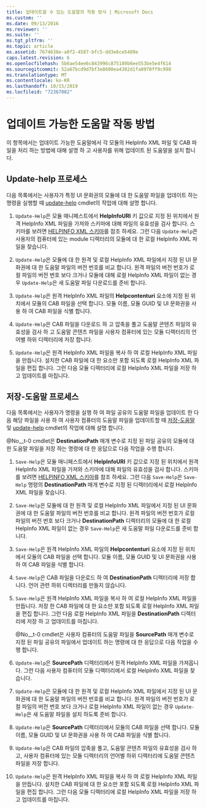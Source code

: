 ```yaml
---
title: 업데이트할 수 있는 도움말의 작동 방식 | Microsoft Docs
ms.custom: ''
ms.date: 09/13/2016
ms.reviewer: ''
ms.suite: ''
ms.tgt_pltfrm: ''
ms.topic: article
ms.assetid: 7674636e-a0f2-4587-bfc5-dd3e6ce5489e
caps.latest.revision: 6
ms.openlocfilehash: 5b6ae54ee6c843996c875189b6ee553be5e4f614
ms.sourcegitcommit: 52a67bcd9d7bf3e8600ea4302d1fa8970ff9c998
ms.translationtype: MT
ms.contentlocale: ko-KR
ms.lasthandoff: 10/15/2019
ms.locfileid: "72367082"
---
```

# <a name="how-updatable-help-works"></a>업데이트 가능한 도움말 작동 방법

이 항목에서는 업데이트 가능한 도움말에서 각 모듈의 HelpInfo XML 파일 및 CAB 파일을 처리 하는 방법에 대해 설명 하 고 사용자를 위해 업데이트 된 도움말을 설치 합니다.

## <a name="the-update-help-process"></a>Update-help 프로세스

다음 목록에서는 사용자가 특정 UI 문화권의 모듈에 대 한 도움말 파일을 업데이트 하는 명령을 실행할 때 [update-help](/powershell/module/Microsoft.PowerShell.Core/Update-Help) cmdlet의 작업에 대해 설명 합니다.

1. `Update-Help`은 모듈 매니페스트에서 **HelpInfoURI** 키 값으로 지정 된 위치에서 원격 HelpInfo XML 파일을 가져와 스키마에 대해 파일의 유효성을 검사 합니다. 스키마를 보려면 [HELPINFO XML 스키마](./helpinfo-xml-schema.md)를 참조 하세요. 그런 다음 `Update-Help`은 사용자의 컴퓨터에 있는 module 디렉터리의 모듈에 대 한 로컬 HelpInfo XML 파일을 찾습니다.

2. `Update-Help`은 모듈에 대 한 원격 및 로컬 HelpInfo XML 파일에서 지정 된 UI 문화권에 대 한 도움말 파일의 버전 번호를 비교 합니다. 원격 파일의 버전 번호가 로컬 파일의 버전 번호 보다 크거나 모듈에 대해 로컬 HelpInfo XML 파일이 없는 경우 `Update-Help`은 새 도움말 파일 다운로드를 준비 합니다.

3. `Update-Help`은 원격 HelpInfo XML 파일의 **Helpcontenturi** 요소에 지정 된 위치에서 모듈의 CAB 파일을 선택 합니다. 모듈 이름, 모듈 GUID 및 UI 문화권을 사용 하 여 CAB 파일을 식별 합니다.

4. `Update-Help`은 CAB 파일을 다운로드 하 고 압축을 풀고 도움말 콘텐츠 파일의 유효성을 검사 하 고 도움말 콘텐츠 파일을 사용자 컴퓨터에 있는 모듈 디렉터리의 언어별 하위 디렉터리에 저장 합니다.

5. `Update-Help`은 원격 HelpInfo XML 파일을 복사 하 여 로컬 HelpInfo XML 파일을 만듭니다. 설치한 CAB 파일에 대 한 요소만 포함 되도록 로컬 HelpInfo XML 파일을 편집 합니다. 그런 다음 모듈 디렉터리에 로컬 HelpInfo XML 파일을 저장 하 고 업데이트를 마칩니다.

## <a name="the-save-help-process"></a>저장-도움말 프로세스

다음 목록에서는 사용자가 명령을 실행 하 여 파일 공유의 도움말 파일을 업데이트 한 다음 해당 파일을 사용 하 여 사용자 컴퓨터의 도움말 파일을 업데이트할 때 [저장-도움말](/powershell/module/Microsoft.PowerShell.Core/Save-Help) 및 [update-help](/powershell/module/Microsoft.PowerShell.Core/Update-Help) cmdlet의 작업에 대해 설명 합니다.

@No__t-0 cmdlet은 **DestinationPath** 매개 변수로 지정 된 파일 공유의 모듈에 대 한 도움말 파일을 저장 하는 명령에 대 한 응답으로 다음 작업을 수행 합니다.

1. `Save-Help`은 모듈 매니페스트에서 **HelpInfoURI** 키 값으로 지정 된 위치에서 원격 HelpInfo XML 파일을 가져와 스키마에 대해 파일의 유효성을 검사 합니다. 스키마를 보려면 [HELPINFO XML 스키마](./helpinfo-xml-schema.md)를 참조 하세요. 그런 다음 `Save-Help`은 `Save-Help` 명령의 **DestinationPath** 매개 변수로 지정 된 디렉터리에서 로컬 HelpInfo XML 파일을 찾습니다.

2. `Save-Help`은 모듈에 대 한 원격 및 로컬 HelpInfo XML 파일에서 지정 된 UI 문화권에 대 한 도움말 파일의 버전 번호를 비교 합니다. 원격 파일의 버전 번호가 로컬 파일의 버전 번호 보다 크거나 **DestinationPath** 디렉터리의 모듈에 대 한 로컬 HelpInfo XML 파일이 없는 경우 `Save-Help`은 새 도움말 파일 다운로드를 준비 합니다.

3. `Save-Help`은 원격 HelpInfo XML 파일의 **Helpcontenturi** 요소에 지정 된 위치에서 모듈의 CAB 파일을 선택 합니다. 모듈 이름, 모듈 GUID 및 UI 문화권을 사용 하 여 CAB 파일을 식별 합니다.

4. `Save-Help`은 CAB 파일을 다운로드 하 여 **DestinationPath** 디렉터리에 저장 합니다. 언어 관련 하위 디렉터리를 만들지 않습니다.

5. `Save-Help`은 원격 HelpInfo XML 파일을 복사 하 여 로컬 HelpInfo XML 파일을 만듭니다. 저장 한 CAB 파일에 대 한 요소만 포함 되도록 로컬 HelpInfo XML 파일을 편집 합니다. 그런 다음 로컬 HelpInfo XML 파일을 **DestinationPath** 디렉터리에 저장 하 고 업데이트를 마칩니다.

   @No__t-0 cmdlet은 사용자 컴퓨터의 도움말 파일을 **SourcePath** 매개 변수로 지정 된 파일 공유의 파일에서 업데이트 하는 명령에 대 한 응답으로 다음 작업을 수행 합니다.

1. `Update-Help`은 **SourcePath** 디렉터리에서 원격 HelpInfo XML 파일을 가져옵니다. 그런 다음 사용자 컴퓨터의 모듈 디렉터리에서 로컬 HelpInfo XML 파일을 찾습니다.

2. `Update-Help`은 모듈에 대 한 원격 및 로컬 HelpInfo XML 파일에서 지정 된 UI 문화권에 대 한 도움말 파일의 버전 번호를 비교 합니다. 원격 파일의 버전 번호가 로컬 파일의 버전 번호 보다 크거나 로컬 HelpInfo XML 파일이 없는 경우 `Update-Help`은 새 도움말 파일을 설치 하도록 준비 합니다.

3. `Update-Help`은 **SourcePath** 디렉터리에서 모듈의 CAB 파일을 선택 합니다. 모듈 이름, 모듈 GUID 및 UI 문화권을 사용 하 여 CAB 파일을 식별 합니다.

4. `Update-Help`은 CAB 파일의 압축을 풀고, 도움말 콘텐츠 파일의 유효성을 검사 하 고, 사용자 컴퓨터에 있는 모듈 디렉터리의 언어별 하위 디렉터리에 도움말 콘텐츠 파일을 저장 합니다.

5. `Update-Help`은 원격 HelpInfo XML 파일을 복사 하 여 로컬 HelpInfo XML 파일을 만듭니다. 설치한 CAB 파일에 대 한 요소만 포함 되도록 로컬 HelpInfo XML 파일을 편집 합니다. 그런 다음 모듈 디렉터리에 로컬 HelpInfo XML 파일을 저장 하 고 업데이트를 마칩니다.